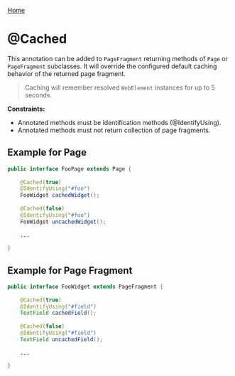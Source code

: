 [Home](../README.md)

# @Cached
This annotation can be added to `PageFragment` returning methods of `Page` or `PageFragment` subclasses.
It will override the configured default caching behavior of the returned page fragment.

> Caching will remember resolved `WebElement` instances for up to 5 seconds.

**Constraints:**

- Annotated methods must be identification methods (@IdentifyUsing).
- Annotated methods must not return collection of page fragments.

## Example for Page

```java
public interface FooPage extends Page {
 
    @Cached(true)
    @IdentifyUsing("#foo")
    FooWidget cachedWidget();
 
    @Cached(false)
    @IdentifyUsing("#foo")
    FooWidget uncachedWidget();
 
    ...
 
}
```

## Example for Page Fragment

```java
public interface FooWidget extends PageFragment {
 
    @Cached(true)
    @IdentifyUsing("#field")
    TextField cachedField();
 
    @Cached(false)
    @IdentifyUsing("#field")
    TextField uncachedField();
 
    ...
 
}
```
